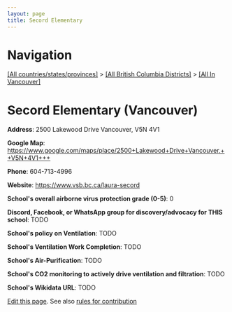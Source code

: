 ```yaml
---
layout: page
title: Secord Elementary
---
```

# Navigation

[[All countries/states/provinces]](../../..) > [[All British Columbia Districts]](../..) > [[All In Vancouver]](..)

# Secord Elementary (Vancouver)

**Address**: 2500 Lakewood Drive Vancouver,  V5N 4V1

**Google Map**: <https://www.google.com/maps/place/2500+Lakewood+Drive+Vancouver,++V5N+4V1+++>

**Phone**: 604-713-4996

**Website**: <https://www.vsb.bc.ca/laura-secord>

**School's overall airborne virus protection grade (0-5)**: 0

**Discord, Facebook, or WhatsApp group for discovery/advocacy for THIS school**: TODO

**School's policy on Ventilation**: TODO

**School's Ventilation Work Completion**: TODO

**School's Air-Purification**: TODO

**School's CO2 monitoring to actively drive ventilation and filtration**: TODO

**School's Wikidata URL**: TODO


[Edit this page](https://github.com/ventilate-schools/BC/edit/main/./Vancouver/Secord_Elementary.md). See also [rules for contribution](../../../contribution-rules/)